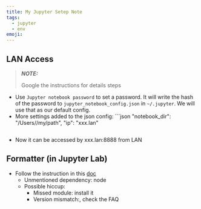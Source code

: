 ```yaml
---
title: My Jupyter Setep Note
tags:
  - jupyter
  - env
emoji:
---
```


## LAN Access

> **_NOTE:_**
>
> Google the instructions for details steps

- Use `Jupyter notebook password` to set a password. It will write the hash of the password to `jupyter_notebook_config.json` in `~/.jupyter`. We will use that as our default config.
- More settings added to the json config:
	  ```json
    "notebook_dir": "/Users/<username>/my/path",
    "ip": "xxx.lan"
    ```
- Now it can be accessed by xxx.lan:8888 from LAN

## Formatter (in Jupyter Lab)

- Follow the instruction in this [doc](https://jupyterlab-code-formatter.readthedocs.io/en/latest/how-to-use.html)
  - Unmentioned dependency: node
  - Possible hiccup:
    - Missed module: install it
    - Version mismatch:, check the FAQ